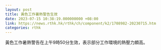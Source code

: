 ```yaml
---
layout: post
title: 黃色工作暑熱警告生效
date: 2023-07-15 10:38:19.000000000 +08:00
link: https://news.rthk.hk/rthk/ch/component/k2/1708982-20230715.htm
categories: rthk
---
```


黃色工作暑熱警告在上午9時50分生效，表示部分工作環境的熱壓力頗高。
